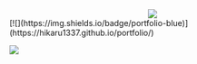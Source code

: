 <div align="center">
<img max-width="800" src="https://raw.githubusercontent.com/hikaru1337/hika/main/image.jpg"/>
</div>
[![](https://img.shields.io/badge/portfolio-blue)](https://hikaru1337.github.io/portfolio/)

[![](https://img.shields.io/badge/portfolio-blue)](http://hikaru1337.github.io/portfolio)
